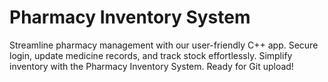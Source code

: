 # Pharmacy Inventory System
Streamline pharmacy management with our user-friendly C++ app. Secure login, update medicine records, and track stock effortlessly. Simplify inventory with the Pharmacy Inventory System. Ready for Git upload!